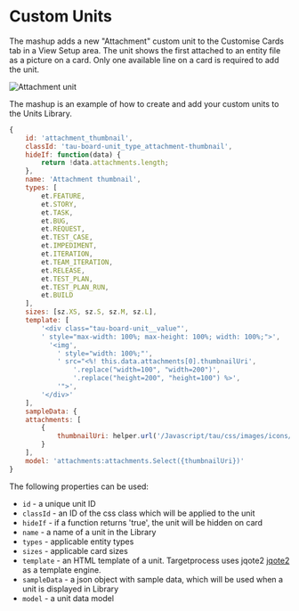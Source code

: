 # Custom Units

The mashup adds a new "Attachment" custom unit to the Customise Cards tab in a View Setup area. The unit shows the first attached to an entity file as a picture on a card. Only one available line on a card is required to add the unit.


![Attachment unit](https://github.com/TargetProcess/TP3MashupLibrary/raw/27f8f8d647987cccf001316f3e8a93823eebef72/Custom%20Units/AttachmentUnit.png?raw=true)

The mashup is an example of how to create and add your custom units to the Units Library.

```javascript
{
    id: 'attachment_thumbnail',
    classId: 'tau-board-unit_type_attachment-thumbnail',
    hideIf: function(data) {
        return !data.attachments.length;
    },
    name: 'Attachment thumbnail',
    types: [
        et.FEATURE,
        et.STORY,
        et.TASK,
        et.BUG,
        et.REQUEST,
        et.TEST_CASE,
        et.IMPEDIMENT,
        et.ITERATION,
        et.TEAM_ITERATION,
        et.RELEASE,
        et.TEST_PLAN,
        et.TEST_PLAN_RUN,
        et.BUILD
    ],
    sizes: [sz.XS, sz.S, sz.M, sz.L],
    template: [
        '<div class="tau-board-unit__value"',
        ' style="max-width: 100%; max-height: 100%; width: 100%;">',
          '<img',
            ' style="width: 100%;"',
            ' src="<%! this.data.attachments[0].thumbnailUri',
                '.replace("width=100", "width=200")',
                '.replace("height=200", "height=100") %>',
            '">',
        '</div>'
    ],
    sampleData: {
    attachments: [
        {
            thumbnailUri: helper.url('/Javascript/tau/css/images/icons/users/karat.png?size=')
        }
    ],
    model: 'attachments:attachments.Select({thumbnailUri})'
}
```

The following properties can be used:

* `id` - a unique unit ID
* `classId` - an ID of the css class which will be applied to the unit
* `hideIf` - if a function returns 'true', the unit will be hidden on card
* `name` - a name of a unit in the Library
* `types` - applicable entity types
* `sizes` - applicable card sizes
* `template` - an HTML template of a unit. Targetprocess uses jqote2 [jqote2](http://aefxx.com/api/jqote2-reference/) as a template engine.
* `sampleData` - a json object with sample data, which will be used when a unit is displayed in Library
* `model` - a unit data model
